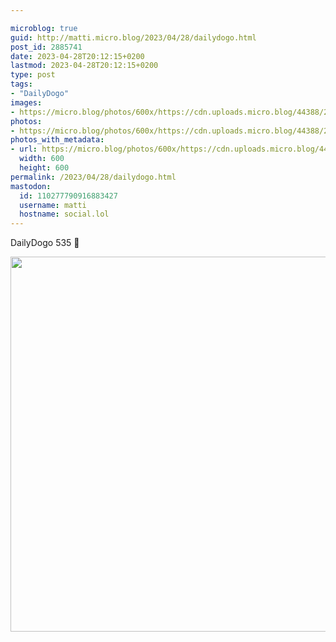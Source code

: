 ```yaml
---

microblog: true
guid: http://matti.micro.blog/2023/04/28/dailydogo.html
post_id: 2885741
date: 2023-04-28T20:12:15+0200
lastmod: 2023-04-28T20:12:15+0200
type: post
tags:
- "DailyDogo"
images:
- https://micro.blog/photos/600x/https://cdn.uploads.micro.blog/44388/2023/9dcc9e23ba.jpg
photos:
- https://micro.blog/photos/600x/https://cdn.uploads.micro.blog/44388/2023/9dcc9e23ba.jpg
photos_with_metadata:
- url: https://micro.blog/photos/600x/https://cdn.uploads.micro.blog/44388/2023/9dcc9e23ba.jpg
  width: 600
  height: 600
permalink: /2023/04/28/dailydogo.html
mastodon:
  id: 110277790916883427
  username: matti
  hostname: social.lol
---
```

DailyDogo 535 🐶

<img src="/media/uploads/2023/9dcc9e23ba.jpg" width="600" height="600" alt="" />
